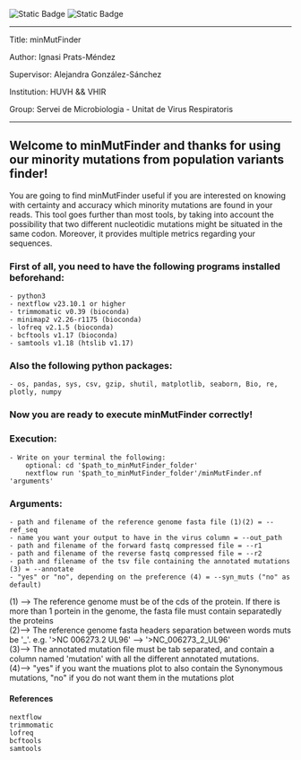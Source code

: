 ![Static Badge](https://img.shields.io/badge/Version-Pre--Release-blue)    ![Static Badge](https://img.shields.io/badge/License-GPL_V3-green)

---
Title: minMutFinder

Author: Ignasi Prats-Méndez

Supervisor: Alejandra González-Sánchez

Institution: HUVH && VHIR

Group: Servei de Microbiologia - Unitat de Virus Respiratoris

---       

## Welcome to minMutFinder and thanks for using our minority mutations from population variants finder!

You are going to find minMutFinder useful if you are interested on knowing with certainty and accuracy which minority mutations are found in your reads. This tool goes further than most tools, by taking into account the possibility that two different nucleotidic mutations might be situated in the same codon. Moreover, it provides multiple metrics regarding your sequences.

### First of all, you need to have the following programs installed beforehand:
    - python3
    - nextflow v23.10.1 or higher
    - trimmomatic v0.39 (bioconda)
    - minimap2 v2.26-r1175 (bioconda)
    - lofreq v2.1.5 (bioconda)
    - bcftools v1.17 (bioconda)
    - samtools v1.18 (htslib v1.17)

### Also the following python packages:
    - os, pandas, sys, csv, gzip, shutil, matplotlib, seaborn, Bio, re, plotly, numpy

### Now you are ready to execute minMutFinder correctly! 


### Execution:
    - Write on your terminal the following:
        optional: cd '$path_to_minMutFinder_folder'
        nextflow run '$path_to_minMutFinder_folder'/minMutFinder.nf 'arguments'

### Arguments:
    - path and filename of the reference genome fasta file (1)(2) = --ref_seq
    - name you want your output to have in the virus column = --out_path
    - path and filename of the forward fastq compressed file = --r1
    - path and filename of the reverse fastq compressed file = --r2
    - path and filename of the tsv file containing the annotated mutations (3) = --annotate
    - "yes" or "no", depending on the preference (4) = --syn_muts ("no" as default) 

(1) --> The reference genome must be of the cds of the protein. If there is more than 1 portein in the genome,
        the fasta file must contain separatedly the proteins
<br>
(2)--> The reference genome fasta headers separation between words muts be '\_'.
        e.g. '>NC 006273.2 UL96' --> '>NC\_006273\_2\_UL96'
<br>
(3)--> The annotated mutation file must be tab separated, and contain a column named 'mutation' with all the different annotated mutations. 
<br>
(4)--> "yes" if you want the muations plot to also contain the Synonymous mutations, "no" if you do not want them in the mutations plot


#### References 

    nextflow
    trimmomatic
    lofreq
    bcftools
    samtools
    


